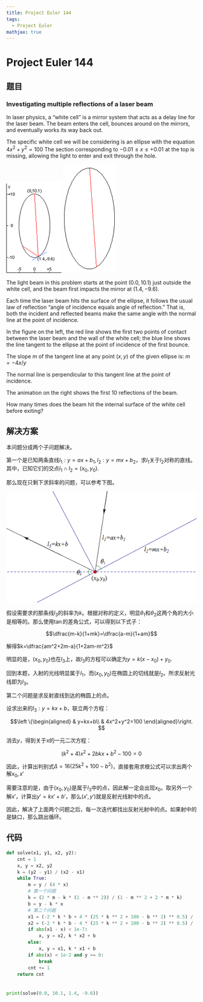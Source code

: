 ```yaml
---
title: Project Euler 144
tags:
  - Project Euler
mathjax: true
---
```

<escape><!-- more --></escape>

# Project Euler 144

## 题目

### Investigating multiple reflections of a laser beam

In laser physics, a “white cell” is a mirror system that acts as a delay line for the laser beam. The beam enters the cell, bounces around on the mirrors, and eventually works its way back out.

The specific white cell we will be considering is an ellipse with the equation $4x^2 + y^2 = 100$
The section corresponding to $-0.01 \leq x \leq +0.01$ at the top is missing, allowing the light to enter and exit through the hole.

![](../images/p144_1.png) ![](../images/p144_2.gif)

The light beam in this problem starts at the point $(0.0,10.1)$ just outside the white cell, and the beam first impacts the mirror at $(1.4,-9.6)$.

Each time the laser beam hits the surface of the ellipse, it follows the usual law of reflection “angle of incidence equals angle of reflection.” That is, both the incident and reflected beams make the same angle with the normal line at the point of incidence.

In the figure on the left, the red line shows the first two points of contact between the laser beam and the wall of the white cell; the blue line shows the line tangent to the ellipse at the point of incidence of the first bounce.

The slope $m$ of the tangent line at any point $(x,y)$ of the given ellipse is: $m = -4x/y$

The normal line is perpendicular to this tangent line at the point of incidence.

The animation on the right shows the first $10$ reflections of the beam.

How many times does the beam hit the internal surface of the white cell before exiting?

## 解决方案

本问题分成两个子问题解决。

第一个是已知两条直线$l_1:y=ax+b_1,l_2:y=mx+b_2$，求$l_1$关于$l_2$对称的直线。其中，已知它们的交点$l_1\cap l_2=(x_0,y_0)$.

那么现在只剩下求斜率的问题，可以参考下图。

![](../images/p144-3.png)

假设需要求的那条线$l_3$的斜率为$k$。根据对称的定义，明显$\theta_1$和$\theta_2$这两个角的大小是相等的。那么使用$\tan$的差角公式，可以得到以下式子：

$$\dfrac{m-k}{1+mk}=\dfrac{a-m}{1+am}$$

解得$k=\dfrac{am^2+2m-a}{1+2am-m^2}$

明显的是，$(x_0,y_0)$也在$l_3$上，故$l_3$的方程可以确定为$y=k(x-x_0)+y_0$.

回到本题，入射的光线明显属于$l_1$，而$(x_0,y_0)$在椭圆上的切线就是$l_2$。所求反射光线即为$l_3$。

第二个问题是求反射直线到达的椭圆上的点。

设求出来的$l_3:y=kx+b$，联立两个方程：

$$\left \{\begin{aligned}
  & y=kx+b\\
  & 4x^2+y^2=100
\end{aligned}\right.
$$

消去$y$，得到关于$x$的一元二次方程：

$$(k^2+4)x^2+2bkx+b^2-100=0$$

因此，计算出判别式$\Delta=16(25k^2+100-b^2)$，直接套用求根公式可以求出两个解$x_0,x'$

需要注意的是，由于$(x_0,y_0)$是属于$l_3$中的点，因此解一定会出现$x_0$。取另外一个解$x'$，计算出$y'=kx'+b'$，那么$(x',y')$就是反射光线射中的点。

因此，解决了上面两个问题之后，每一次迭代都找出反射光射中的点。如果射中的是缺口，那么跳出循环。

## 代码

```py
def solve(x1, y1, x2, y2):
    cnt = 1
    x, y = x2, y2
    k = (y2 - y1) / (x2 - x1)
    while True:
        m = y / (4 * x)
        # 第一个问题
        k = (2 * m - k * (1 - m ** 2)) / (1 - m ** 2 + 2 * m * k)
        b = y - k * x
        # 第二个问题
        x1 = (-2 * k * b + 4 * (25 * k ** 2 + 100 - b ** 2) ** 0.5) / (2 * (4 + k ** 2))
        x2 = (-2 * k * b - 4 * (25 * k ** 2 + 100 - b ** 2) ** 0.5) / (2 * (4 + k ** 2))
        if abs(x1 - x) < 1e-7:
            x, y = x2, k * x2 + b
        else:
            x, y = x1, k * x1 + b
        if abs(x) < 1e-2 and y >= 0:
            break
        cnt += 1
    return cnt


print(solve(0.0, 10.1, 1.4, -9.6))

```
